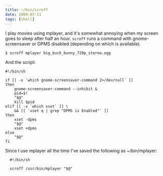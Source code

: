 ```yaml
---
title: ~/bin/scroff
date: 2009-07-11
tags: [shell]
---
```


I play movies using mplayer, and it's somewhat annoying when my screen
goes to sleep after half an hour. `scroff` runs a command with
gnome-screensaver or DPMS disabled (depending on which is available).

    $ scroff mplayer big_buck_bunny_720p_stereo.ogg

And the script:

    #!/bin/sh

    if [[ -x `which gnome-screensaver-command 2>/dev/null` ]]
    then
        gnome-screensaver-command --inhibit &
        pid=$!
        "$@"
        kill $pid
    elif [[ -x `which xset` ]] \
        && [[ `xset q | grep "DPMS is Enabled"` ]]
    then
        xset -dpms
        "$@"
        xset +dpms
    else
        "$@"
    fi

Since I use mplayer all the time I've saved the following as
\~/bin/mplayer:

      #!/bin/sh

      scroff /usr/bin/mplayer "$@"
